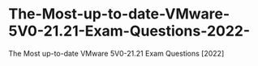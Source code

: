 # The-Most-up-to-date-VMware-5V0-21.21-Exam-Questions-2022-
The Most up-to-date VMware 5V0-21.21 Exam Questions [2022]
